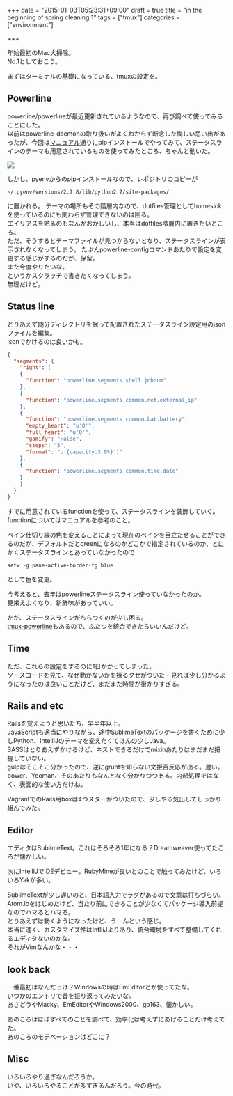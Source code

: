 +++
date = "2015-01-03T05:23:31+09:00"
draft = true
title = "in the beginning of spring cleaning 1"
tags = ["tmux"]
categories = ["environment"]

+++

年始最初のMac大掃除。  
No.1としておこう。

まずはターミナルの基礎になっている、tmuxの設定を。  

## Powerline
powerline/powerlineが最近更新されているようなので、再び調べて使ってみることにした。  
以前はpowerline-daemonの取り扱いがよくわからず断念した悔しい思い出があったが、今回は[マニュアル](https://powerline.readthedocs.org/en/latest/index.html)通りにpipインストールでやってみて、ステータスラインのテーマも用意されているものを使ってみたところ、ちゃんと動いた。

![](/images/ss/Screenshot-2015-01-03-06.37.57.png)

しかし、pyenvからのpipインストールなので、レポジトリのコピーが

```
~/.pyenv/versions/2.7.8/lib/python2.7/site-packages/
```

に置かれる。
テーマの場所もその階層内なので、dotfiles管理としてhomesickを使っているのにも関わらず管理できないのは困る。  
エイリアスを貼るのもなんかおかしいし、本当はdotfiles階層内に置きたいところ。  
ただ、そうするとテーマファイルが見つからないとなり、ステータスラインが表示されなくなってしまう。
たぶんpowerline-configコマンドあたりで設定を変更する感じがするのだが、保留。  
また今度やりたいな。  
というかスクラッチで書きたくなってしまう。  
無理だけど。

## Status line
とりあえず随分ディレクトリを掘って配置されたステータスライン設定用のjsonファイルを編集。  
jsonでかけるのは良いかも。

```json
{
  "segments": {
    "right": [
    {
      "function": "powerline.segments.shell.jobnum"
    },
    {
      "function": "powerline.segments.common.net.external_ip"
    },
    {
      "function": "powerline.segments.common.bat.battery",
      "empty_heart": "u'O'",
      "full_heart": "u'O'",
      "gamify": "False",
      "steps": "5",
      "format": "u'{capacity:3.0%}')"
    },
    {
      "function": "powerline.segments.common.time.date"
    }
    ]
  }
}
```

すでに用意されているfunctionを使って、ステータスラインを装飾していく。  
functionについてはマニュアルを参考のこと。

ペイン仕切り線の色を変えることによって現在のペインを目立たせることができるのだが、デフォルトだとgreenになるのかどこかで指定されているのか、とにかくステータスラインとあっていなかったので

```
setw -g pane-active-border-fg blue
```

として色を変更。  

今考えると、去年はpowerlineステータスライン使っていなかったのか。  
見栄えよくなり、新鮮味があっていい。

ただ、ステータスラインがちらつくのが少し困る。  
[tmux-powerline](https://github.com/erikw/tmux-powerline)もあるので、ふたつを統合できたらいいんだけど。

## Time
ただ、これらの設定をするのに1日かかってしまった。  
ソースコードを見て、なぜ動かないかを探るクセがついた・見れば少し分かるようになったのは良いことだけど、まだまだ時間が掛かりすぎる。

## Rails and etc
Railsを覚えようと思いたち、早半年以上。  
JavaScriptも適当にやりながら、途中SublimeTextのパッケージを書くために少しPython、IntelliJのテーマを変えたくてほんの少しJava。  
SASSはとりあえずかけるけど、ネストできるだけでmixinあたりはまだまだ把握していない。  
gulpはそこそこ分かったので、逆にgruntを知らない文拒否反応が出る。遅い。  
bower、Yeoman、そのあたりもなんとなく分かりつつある。内部処理ではなく、表面的な使い方だけね。

VagrantでのRails用boxは4つスターがついたので、少しやる気出してしっかり組んでみた。

## Editor
エディタはSublimeText。これはそろそろ1年になる？Dreamweaver使ってたころが懐かしい。  

次にIntelliJでIDEデビュー。RubyMineが良いとのことで触ってみたけど、いろいろYakが多い。  

SublimeTextが少し遅いのと、日本語入力でラグがあるので文章は打ちづらい。  
Atom.ioをはじめたけど、当たり前にできることが少なくてパッケージ導入前提なのでハマるとハマる。  
とりあえずは動くようになったけど、うーんという感じ。  
本当に速く、カスタマイズ性はIntlliJよりあり、統合環境をすべて整備してくれるエディタないのかな。  
それがVimなんかな・・・

## look back
一番最初はなんだっけ？Windowsの時はEmEditorとか使ってたな。  
いつかのエントリで昔を振り返ってみたいな。  
あさどうやMacky、EmEditorやWindows2000、go163、懐かしい。

あのころはほぼすべてのことを調べて、効率化は考えずにあげることだけ考えてた。  
あのころのモチベーションはどこに？

## Misc
いろいろやり過ぎなんだろうか。  
いや、いろいろやることが多すぎるんだろう。今の時代。
